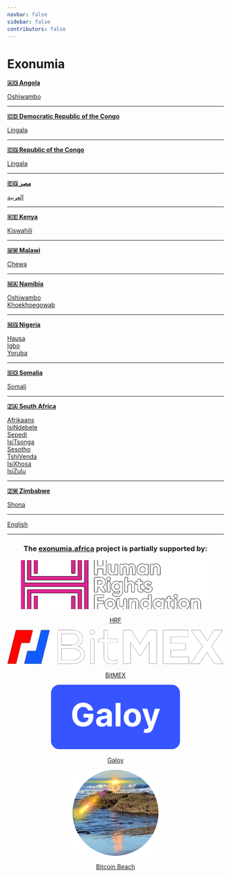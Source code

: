 ```yaml
---
navbar: false
sidebar: false
contributors: false
---
```


# Exonumia

**[🇦🇴 Angola](/ago/)**

[Oshiwambo](/ago/ng/)

---

**[🇨🇩 Democratic Republic of the Congo](/cod/)**

[Lingala](/cod/ln/)

---

**[🇨🇬 Republic of the Congo](/cog/)**

[Lingala](/cog/ln/)

---

**[🇪🇬 مصر](/egy/)**

[العربية](/egy/ar/)

---

**[🇰🇪 Kenya](/ken/)**

[Kiswahili](/ken/sw/)

---

**[🇲🇼 Malawi](/mwi/)**

[Chewa](/mwi/ny/)

---

**[🇳🇦 Namibia](/nam/)**

[Oshiwambo](/nam/ng/)   
[Khoekhoegowab](/nam/naq/)

---

**[🇳🇬 Nigeria](/nga/)**

[Hausa](/nga/ha/)   
[Igbo](/nga/ig/)   
[Yoruba](/nga/yo/)   

---

**[🇸🇴 Somalia](/som/)**

[Somali](/som/so/)   

---

**[🇿🇦 South Africa](/zaf/)**

[Afrikaans](/zaf/af/)  
[IsiNdebele](/zaf/nr/)  
[Sepedi](/zaf/nso/)  
[IsiTsonga](/zaf/ts/)  
[Sesotho](/zaf/st/)  
[TshiVenda](/zaf/ve/)  
[IsiXhosa](/zaf/xh/)  
[IsiZulu](/zaf/zu/)  

---

**[🇿🇼 Zimbabwe](/zwe/)**

[Shona](/zwe/sn/)  

---

[English](/int/en/)

---

<center v-pre>

### The [exonumia.africa](https://exonumia.africa/) project is partially supported by:

![](./HRF-logo.png)
<figure>
  <figcaption><a href="https://bitcoinmagazine.com/business/hrf-gifts-4-bitcoin-to-bitcoin-projects">HRF</a></figcaption>
</figure>

<img src="./bitmex-logo.png" alt="Galoy Money Logo" width="550">
<figure>
  <figcaption><a href="https://blog.bitmex.com/bitmex-grant-translation-of-bitcoin-content-into-african-languages/">BitMEX</a></figcaption>
</figure>

<img src="./galoy-logo.svg" alt="Galoy Money Logo" width="300">
<figure>
  <figcaption><a href="https://twitter.com/GaloyMoney/status/1477375671991259139">Galoy</a></figcaption>
</figure>

<img src="./bitcoin-beach.png" alt="Bitcoin Beach Profile Picture" width="200" height="200">
<figure>
  <figcaption><a href="https://bitcoinist.com/bitcoin-for-communities-3-3-adoption-building/">Bitcoin Beach</a></figcaption>
</figure>
</center>